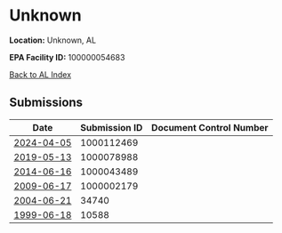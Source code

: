 # Unknown

**Location:** Unknown, AL

**EPA Facility ID:** 100000054683

[Back to AL Index](../../index.md)

## Submissions

| Date | Submission ID | Document Control Number |
|------|--------------|-------------------------|
| [2024-04-05](submissions/1000112469.md) | 1000112469 |  |
| [2019-05-13](submissions/1000078988.md) | 1000078988 |  |
| [2014-06-16](submissions/1000043489.md) | 1000043489 |  |
| [2009-06-17](submissions/1000002179.md) | 1000002179 |  |
| [2004-06-21](submissions/34740.md) | 34740 |  |
| [1999-06-18](submissions/10588.md) | 10588 |  |

